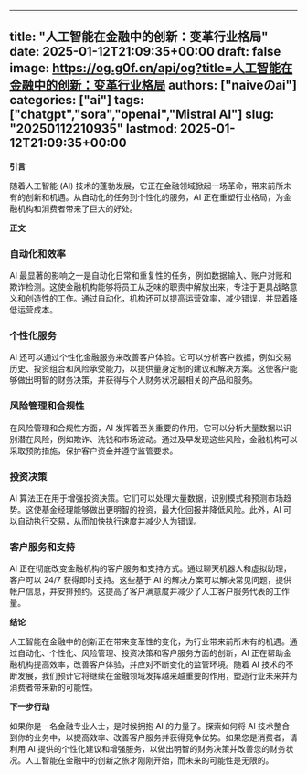 
---
title: "人工智能在金融中的创新：变革行业格局"
date: 2025-01-12T21:09:35+00:00
draft: false
image: https://og.g0f.cn/api/og?title=人工智能在金融中的创新：变革行业格局
authors: ["naiveのai"]
categories: ["ai"]
tags: ["chatgpt","sora","openai","Mistral AI"]
slug: "20250112210935"
lastmod: 2025-01-12T21:09:35+00:00
---
**引言**

随着人工智能 (AI) 技术的蓬勃发展，它正在金融领域掀起一场革命，带来前所未有的创新和机遇。从自动化的任务到个性化的服务，AI 正在重塑行业格局，为金融机构和消费者带来了巨大的好处。

**正文**

### 自动化和效率

AI 最显著的影响之一是自动化日常和重复性的任务，例如数据输入、账户对账和欺诈检测。这使金融机构能够将员工从乏味的职责中解放出来，专注于更具战略意义和创造性的工作。通过自动化，机构还可以提高运营效率，减少错误，并显着降低运营成本。

### 个性化服务

AI 还可以通过个性化金融服务来改善客户体验。它可以分析客户数据，例如交易历史、投资组合和风险承受能力，以提供量身定制的建议和解决方案。这使客户能够做出明智的财务决策，并获得与个人财务状况最相关的产品和服务。

### 风险管理和合规性

在风险管理和合规性方面，AI 发挥着至关重要的作用。它可以分析大量数据以识别潜在风险，例如欺诈、洗钱和市场波动。通过及早发现这些风险，金融机构可以采取预防措施，保护客户资金并遵守监管要求。

### 投资决策

AI 算法正在用于增强投资决策。它们可以处理大量数据，识别模式和预测市场趋势。这使基金经理能够做出更明智的投资，最大化回报并降低风险。此外，AI 可以自动执行交易，从而加快执行速度并减少人为错误。

### 客户服务和支持

AI 正在彻底改变金融机构的客户服务和支持方式。通过聊天机器人和虚拟助理，客户可以 24/7 获得即时支持。这些基于 AI 的解决方案可以解决常见问题，提供帐户信息，并安排预约。这提高了客户满意度并减少了人工客户服务代表的工作量。

**结论**

人工智能在金融中的创新正在带来变革性的变化，为行业带来前所未有的机遇。通过自动化、个性化、风险管理、投资决策和客户服务方面的创新，AI 正在帮助金融机构提高效率，改善客户体验，并应对不断变化的监管环境。随着 AI 技术的不断发展，我们预计它将继续在金融领域发挥越来越重要的作用，塑造行业未来并为消费者带来新的可能性。

**下一步行动**

如果你是一名金融专业人士，是时候拥抱 AI 的力量了。探索如何将 AI 技术整合到你的业务中，以提高效率、改善客户服务并获得竞争优势。如果您是消费者，请利用 AI 提供的个性化建议和增强服务，以做出明智的财务决策并改善您的财务状况。人工智能在金融中的创新之旅才刚刚开始，而未来的可能性是无限的。